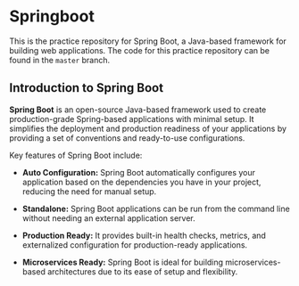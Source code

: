 # Springboot

This is the practice repository for Spring Boot, a Java-based framework for building web applications. The code for this practice repository can be found in the `master` branch. 

## Introduction to Spring Boot

**Spring Boot** is an open-source Java-based framework used to create production-grade Spring-based applications with minimal setup. It simplifies the deployment and production readiness of your applications by providing a set of conventions and ready-to-use configurations.

Key features of Spring Boot include:

- **Auto Configuration:** Spring Boot automatically configures your application based on the dependencies you have in your project, reducing the need for manual setup.

- **Standalone:** Spring Boot applications can be run from the command line without needing an external application server.

- **Production Ready:** It provides built-in health checks, metrics, and externalized configuration for production-ready applications.

- **Microservices Ready:** Spring Boot is ideal for building microservices-based architectures due to its ease of setup and flexibility.



